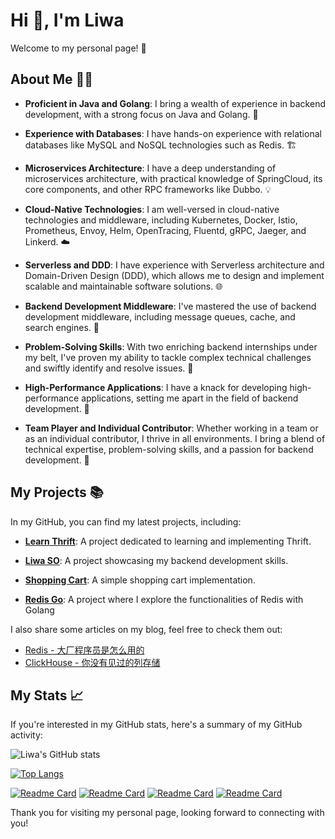 # Hi 👋, I'm Liwa

Welcome to my personal page! 🎉
<!--
**Zhubaiali/Zhubaiali** is a ✨ _special_ ✨ repository because its `README.md` (this file) appears on your GitHub profile.

Here are some ideas to get you started:

- 🔭 I’m currently working on ...
- 🌱 I’m currently learning ...
- 👯 I’m looking to collaborate on ...
- 🤔 I’m looking for help with ...
- 💬 Ask me about ...
- 📫 How to reach me: ...
- 😄 Pronouns: ...
- ⚡ Fun fact: ...
-->

## About Me 🙋‍♀️

- **Proficient in Java and Golang**: I bring a wealth of experience in backend development, with a strong focus on Java and Golang. 🚀

- **Experience with Databases**: I have hands-on experience with relational databases like MySQL and NoSQL technologies such as Redis. 🏗️

- **Microservices Architecture**: I have a deep understanding of microservices architecture, with practical knowledge of SpringCloud, its core components, and other RPC frameworks like Dubbo. 💡

- **Cloud-Native Technologies**: I am well-versed in cloud-native technologies and middleware, including Kubernetes, Docker, Istio, Prometheus, Envoy, Helm, OpenTracing, Fluentd, gRPC, Jaeger, and Linkerd. ☁️

- **Serverless and DDD**: I have experience with Serverless architecture and Domain-Driven Design (DDD), which allows me to design and implement scalable and maintainable software solutions. 🌐

- **Backend Development Middleware**: I've mastered the use of backend development middleware, including message queues, cache, and search engines. 🎯

- **Problem-Solving Skills**: With two enriching backend internships under my belt, I've proven my ability to tackle complex technical challenges and swiftly identify and resolve issues. 🧠

- **High-Performance Applications**: I have a knack for developing high-performance applications, setting me apart in the field of backend development. 🌟

- **Team Player and Individual Contributor**: Whether working in a team or as an individual contributor, I thrive in all environments. I bring a blend of technical expertise, problem-solving skills, and a passion for backend development. 🎉

## My Projects 📚

In my GitHub, you can find my latest projects, including:

- **[Learn Thrift](https://github.com/Zhubaiali/learn-thrift)**: A project dedicated to learning and implementing Thrift.

- **[Liwa SO](https://github.com/Zhubaiali/liwa-so)**: A project showcasing my backend development skills.

- **[Shopping Cart](https://github.com/Zhubaiali/ShoppingCart)**: A simple shopping cart implementation.

- **[Redis Go](https://github.com/Zhubaiali/redis-go)**: A project where I explore the functionalities of Redis with Golang

I also share some articles on my blog, feel free to check them out:

- [Redis - 大厂程序员是怎么用的](https://juejin.cn/post/7200376545243807802)
- [ClickHouse - 你没有见过的列存储](https://juejin.cn/post/7200689071260680249)


## My Stats 📈

If you're interested in my GitHub stats, here's a summary of my GitHub activity:

![Liwa's GitHub stats](https://github-readme-stats.vercel.app/api?username=Zhubaiali&show_icons=true&theme=radical)

[![Top Langs](https://github-readme-stats.vercel.app/api/top-langs/?username=Zhubaiali&layout=compact)](https://github.com/anuraghazra/github-readme-stats)

[![Readme Card](https://github-readme-stats.vercel.app/api/pin/?username=Zhubaiali&repo=learn-thrift)](https://github.com/Zhubaiali/learn-thrift)
[![Readme Card](https://github-readme-stats.vercel.app/api/pin/?username=Zhubaiali&repo=liwa-so)](https://github.com/Zhubaiali/liwa-so)
[![Readme Card](https://github-readme-stats.vercel.app/api/pin/?username=Zhubaiali&repo=ShoppingCart)](https://github.com/Zhubaiali/ShoppingCart)
[![Readme Card](https://github-readme-stats.vercel.app/api/pin/?username=Zhubaiali&repo=redis-go)](https://github.com/Zhubaiali/redis-go)

Thank you for visiting my personal page, looking forward to connecting with you!

